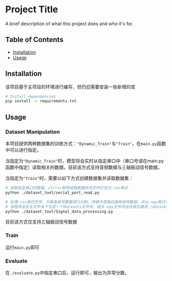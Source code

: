 # Project Title

A brief description of what this project does and who it's for.

## Table of Contents

- [Installation](#installation)
- [Usage](#usage)
<!-- - [Contributing](#contributing)
- [License](#license)
- [Contact](#contact) -->

## Installation

该项目基于主项目的环境进行编写，但仍旧需要安装一些新增的库

```bash
# Install dependencies
pip install -r requirements.txt
```

## Usage

### Dataset Manipulation
本项目提供两种数据集的训练方式：```"Dynamic_Train"```与```"Train"```，在```main.py```函数中可以进行指定。

当指定为```"Dynamic_Train"```时，模型将会实时从指定串口中（串口号请在main.py函数中指定）读取相关的数据，目前该方式支持音频数据与三轴振动信号数据。

当指定为```"Train"```时，需要以如下方式创建数据集并读取数据集：
```bash
# 读取指定串口的数据，ctrl+c暂停读取数据并将文件打包为.csv格式
python ./dataset_tool/serial_port_read.py

# 处理.csv格式文件，对每条信号数据进行分割，转换为塔格拉姆角矩阵数据，并以.npy格式保存每个矩阵
# 该程序会在主文件夹下生成一个datasets文件夹，相关.npy文件将会存放在路径./datasets/Train/ 下
python ./dataset_tool/Signal_data_processing.py
```
目前该方式仅支持三轴振动信号数据

### Train
运行```main.py```即可

### Evaluate

在```./evaluate.py```中指定串口后，运行即可，输出为异常分数。